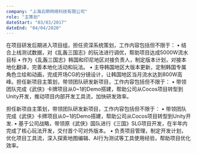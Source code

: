 ```yaml
---
company: "上海云缈网络科技有限公司"
role: "主策划"
dateStart: "03/03/2017"
dateEnd: "04/04/2020"
---
```


在项目研发后期进入项目组，担任资深系统策划，工作内容包括但不限于：
• 结合上线测试数据，对《乱轰三国志》的玩法进行调优，帮助项目达成5000W流水目标
• 作为《乱轰三国志》韩国和印尼地区对接负责人，制定版本计划，对接本地化翻译，完善本地化活动和玩法。
• 主导韩国地区大版本更新，定制韩国专属角色立绘和动画，完成开场CG的分镜设计，让韩国地区当月流水达到800W高峰。担任新项目主策划，带领团队研发新项目，工作内容包括但不限于：
• 带领团队完成《武侠》卡牌项目从0~1的Demo搭建，帮助公司从Cocos项目转型到Unity开发，推动项目内部开发工具流，加快研发效率。

担任新项自主策划，带领团队研发新项目，工作内容包括但不限于：
• 带领团队完成《武侠》卡牌项目从0~1的Demo搭建，帮助公司从Cocos项目转型到Unity开发.
• 基于公司战略，带领原《武侠》国队进行《三国》SLG项目开发，在半年内完成了核心玩法开发，交付首个可对外版本。
• 负责项目管理，制定开发计划，优化项目工具流，深入探索地图编辑、AI行为测试等工具使用经验，帮助项目优化效率。

